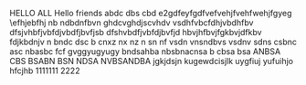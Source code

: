 HELLO ALL 
Hello friends 
abdc dbs cbd
e2gdfeyfgdfvefvehjfvehfwehjfgyeg
\efhjebfhj
nb ndbdnfbvn
ghdcvghdjscvhdv vsdhfvbcfdhjvbdhfbv
dfsjvhbfjvbfdjvbdfjbvfjsb
dfshvbdfjvbfdjbvfjd
hbvjhfbvjfgkbvjdfkbv fdjkbdnjv n
bndc dsc b 
cnxz nx nz
n sn
nf vsdn vnsndbvs
vsdnv sdns 
csbnc asc nbasbc
fcf
gvggyugyugy
bndsahba
nbsbnacnsa
b cbsa bsa ANBSA
CBS BSABN BSN NDSA
NVBSANDBA
jgkjdsjn
kugewdcisjlk 
uygfiuj
yufuihjo
hfcjhb
1111111
2222


